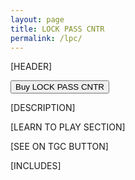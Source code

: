 ```yaml
---
layout: page
title: LOCK PASS CNTR
permalink: /lpc/
---
```

[HEADER]

<button type="button" onclick="window.location.href = 'https://www.thegamecrafter.com/games/lock-pass-counter';" class="btn btn-primary saleButton">Buy LOCK PASS CNTR</button>

[DESCRIPTION]  

[LEARN TO PLAY SECTION]

[SEE ON TGC BUTTON]

[INCLUDES]

